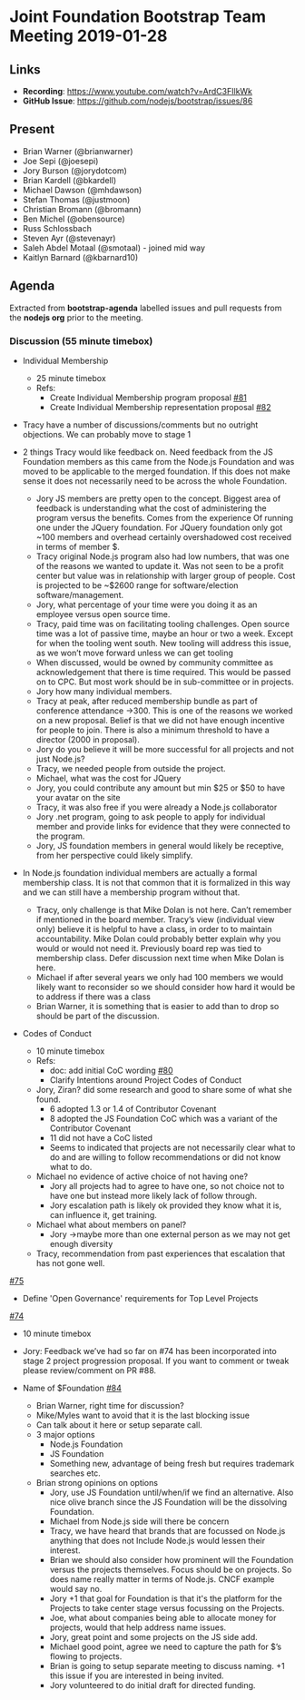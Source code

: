 # Joint Foundation Bootstrap Team Meeting 2019-01-28

## Links

* **Recording**: https://www.youtube.com/watch?v=ArdC3FIlkWk
* **GitHub Issue**: https://github.com/nodejs/bootstrap/issues/86

## Present
* Brian Warner (@brianwarner)
* Joe Sepi (@joesepi)
* Jory Burson (@jorydotcom)
* Brian Kardell (@bkardell)
* Michael Dawson (@mhdawson)
* Stefan Thomas (@justmoon)
* Christian Bromann (@bromann)
* Ben Michel (@obensource)
* Russ Schlossbach
* Steven Ayr (@stevenayr)
* Saleh Abdel Motaal (@smotaal) - joined mid way
* Kaitlyn Barnard (@kbarnard10)

## Agenda

Extracted from **bootstrap-agenda** labelled issues and pull requests from the **nodejs org** prior to the meeting.

### Discussion (55 minute timebox)

* Individual Membership
  - 25 minute timebox
  - Refs:
    - Create Individual Membership program proposal [#81](https://github.com/nodejs/bootstrap/pull/81)
    - Create Individual Membership representation proposal [#82](https://github.com/nodejs/bootstrap/pull/82)
 
 * Tracy have a number of discussions/comments but no outright objections.  We can probably
   move to stage 1
 * 2 things Tracy would like feedback on.  Need feedback from the JS Foundation members
   as this came from the Node.js Foundation and was moved to be applicable to the merged
   foundation.  If this does not make sense it does not necessarily need to be across the whole
   Foundation.
   * Jory JS members are pretty open to the concept. Biggest area of feedback is understanding
     what the cost of administering the program versus the benefits. Comes from the experience
     Of running one under the JQuery foundation.  For JQuery foundation only got ~100 
     members and overhead certainly overshadowed cost received in terms of member $.
    * Tracy original Node.js program also had low numbers, that was one of the reasons we
      wanted to update it. Was not seen to be a profit center but value was in relationship with 
      larger group of people. Cost is projected to be ~$2600 range for software/election
      software/management.  
    * Jory, what percentage of your time were you doing it as an employee versus open source
      time. 
    * Tracy, paid time was on facilitating tooling challenges. Open source time was a lot of
      passive time, maybe an hour or two a week. Except for when the tooling went south. 
      New tooling will address this issue, as we won’t move forward unless we can get tooling
    * When discussed, would be owned by community committee as acknowledgement that there
      is time required. This would be passed on to CPC. But most work should be in
      sub-committee or in projects.
    * Jory how many individual members.
    * Tracy at peak, after reduced membership bundle as part of conference attendance ->300.
      This is one of the reasons we worked on a new proposal. Belief is that we did not
      have enough incentive for people to join.  There is also a minimum threshold to have a
      director (2000 in proposal). 
    * Jory do you believe it will be more successful for all projects and not just Node.js?
    * Tracy, we needed people from outside the project.
    * Michael, what was the cost for JQuery
    * Jory, you could contribute any amount but min $25 or $50 to have your avatar on the site
    * Tracy, it was also free if you were already a Node.js collaborator
    * Jory .net program, going to ask people to apply for individual member and provide links for
      evidence that they were connected to the program.
    * Jory, JS foundation members in general would likely be receptive, from her perspective
      could likely simplify. 

  * In Node.js foundation individual members are actually a formal membership class.  It is not
    that common that it is formalized in this way and we can still have a membership program
    without that.
    * Tracy, only challenge is that Mike Dolan is not here.  Can’t remember if mentioned in the
      board member.  Tracy’s view (individual view only) believe it is helpful to have a class, in 
      order to to maintain accountability.  Mike Dolan could probably better explain why you would
      or would not need it. Previously board rep was tied to membership class.  Defer discussion
      next time when Mike Dolan is here.
    * Michael if after several years we only had 100 members we would likely want to reconsider
      so we should consider how hard it would be to address if there was a class
    * Brian Warner, it is something that is easier to add than to drop so should be part of the
      discussion.
* Codes of Conduct
  - 10 minute timebox
  - Refs:
    - doc: add initial CoC wording [#80](https://github.com/nodejs/bootstrap/pull/80)
    - Clarify Intentions around Project Codes of Conduct 
  * Jory, Ziran? did some research and good to share some of what she found.
    * 6 adopted 1.3 or 1.4 of Contributor Covenant
    * 8 adopted the JS Foundation CoC which was a variant of the Contributor Covenant
    * 11 did not have a CoC listed
    * Seems to indicated that projects are not necessarily clear what to do and are 
      willing to follow recommendations or did not know what to do.
   * Michael no evidence of active choice of not having one?
     * Jory all projects had to agree to have one, so not choice not to have one but
       instead more likely lack of follow through.
     * Jory escalation path is likely ok provided they know what it is, can influence it, 
       get training.
   * Michael what about members on panel?
     * Jory ->maybe more than one external person as we may not get enough diversity
   * Tracy, recommendation from past experiences that escalation that has not gone well.

[#75](https://github.com/nodejs/bootstrap/issues/75)

* Define 'Open Governance' requirements for Top Level Projects 

[#74](https://github.com/nodejs/bootstrap/issues/74)
  - 10 minute timebox

* Jory: Feedback we’ve had so far on #74 has been incorporated into stage 2 project
  progression proposal.  If you want to comment or tweak please review/comment on PR #88.

* Name of $Foundation [#84](https://github.com/nodejs/bootstrap/issues/84)
  * Brian Warner, right time for discussion?
  * Mike/Myles want to avoid that it is the last blocking issue
  * Can talk about it here or setup separate call.
  * 3 major options
    * Node.js Foundation
    * JS Foundation
    * Something new, advantage of being fresh but requires trademark searches etc.
  * Brian strong opinions on options
    * Jory, use JS Foundation until/when/if we find an alternative. Also nice olive branch since
      the JS Foundation will be the dissolving Foundation.
    * Michael from Node.js side will there be concern
    * Tracy, we have heard that brands that are focussed on Node.js anything that does not
       Include Node.js would lessen their interest.
    * Brian we should also consider how prominent will the Foundation versus the projects
      themselves.  Focus should be on projects.  So does name really matter in terms of
      Node.js. CNCF example would say no.
    * Jory +1 that goal for Foundation is that it's the platform for the Projects to take 
      center stage versus focussing on the Projects.
    * Joe, what about companies being able to allocate money for projects, would that
      help address name issues. 
    * Jory, great point and some projects on the JS side add.  
    * Michael good point, agree we need to capture the path for $’s flowing to projects.
    * Brian is going to setup separate meeting to discuss naming. +1 this issue if you are
      interested in being invited.
    * Jory volunteered to do initial draft for directed funding.

